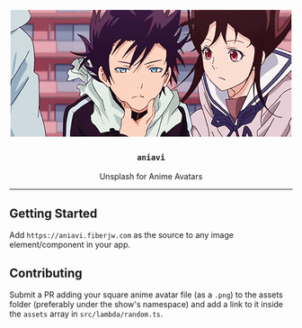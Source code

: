 <p align="center">
  <img alt="Noragami Falling Selfie GIF" src="./readme-artwork.gif">
</p>

<h3 align="center" style="font-weight:600">

`aniavi`

</h3>

<p align="center">
  Unsplash for Anime Avatars
</p>

---

## Getting Started

Add `https://aniavi.fiberjw.com` as the source to any image element/component in your app.

## Contributing

Submit a PR adding your square anime avatar file (as a `.png`) to the assets folder (preferably under the show's namespace) and add a link to it inside the `assets` array in `src/lambda/random.ts`.
